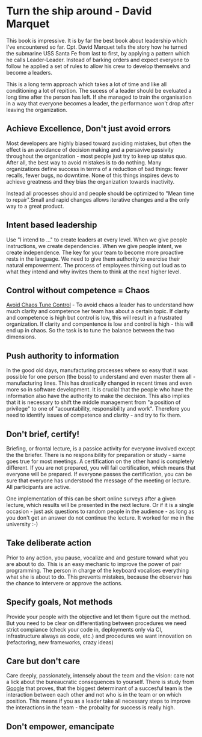 # Turn the ship around - David Marquet

This book is impressive. It is by far the best book about leadership which I've encountered so far. Cpt. David Marquet tells the story how he turned the submarine USS Santa Fe from last to first, by applying a pattern which he calls Leader-Leader. Instead of barking orders and expect everyone to follow he applied a set of rules to allow his crew to develop themselvs and become a leaders.

This is a long term approach which takes a lot of time and like all conditioning a lot of repition.
The sucess of a leader should be eveluated a long time after the person has left. If she managed to train the organisation in a way that everyone becomes a leader, the performance won't drop after leaving the organization.

## Achieve Excellence, Don't just avoid errors
Most developers are highly biased toward avoiding mistakes, but often the effect is an avoidance of decision making and a persavive passivity throughout the organization - most people just try to keep up status quo. After all, the best way to avoid mistakes is to do nothing.
Many organizations define success in terms of a reduction of bad things: fewer recalls, fewer bugs, no downtime. None of this things inspires devs to achieve greatness and they bias the organization towards inactivity.

Instead all processes should and people should be optimized to "Mean time to repair".Small and rapid changes allows iterative changes and a the only way to a great product.

## Intent based leadership
Use "I intend to ..." to create leaders at every level. When we give people instructions, we create dependencies. When we give people intent, we create independence. The key for your team to become more proactive rests in the language. We need to give them authority to exercise their natural empowerment. The process of employees thinking out loud as to what they intend and why invites them to think at the next higher level.
## Control without competence = Chaos
[Avoid Chaos Tune Control](https://www.youtube.com/watch?v=q1bpgjlBH5w&feature=youtu.be) - To avoid chaos a leader has to understand how much clarity and competence her team has about a certain topic. If clarity and competence is high but control is low, this will result in a frustrated organization. If clarity and compentence is low and control is high - this will end up in chaos. So the task is to tune the balance between the two dimensions. 
## Push authority to information
In the good old days, manufacturing processes where so easy that it was possible for one person (the boss) to understand and even master them all - manufacturing lines. This has drastically changed in recent times and even more so in software development. It is crucial that the people who have the information also have the authority to make the decision. This also implies that it is necessary to shift the middle management from "a position of privilege" to one of "acountability, responsibility and work". Therefore you need to identify issues of competence and clarity - and try to fix them.
## Don't brief, certify!
Briefing, or frontal lecture, is a passice activity for everyone involved except the the briefer. There is no responsibility for preparation or study - same goes true for most meetings. A certification on the other hand is completely different. If you are not prepared, you will fail certification, which means that everyone will be prepared. If everyone passes the certification, you can be sure that everyone has understood the message of the meeting or lecture. All participants are active.

One implementation of this can be short online surveys after a given lecture, which results will be presented in the next lecture. Or if it is a single occasion - just ask questions to random people in the audience - as long as you don't get an answer do not continue the lecture. It worked for me in the university :-)
## Take deliberate action
Prior to any action, you pause, vocalize and and gesture toward what you are about to do. This is an easy mechanic to improve the power of pair programming. The person in charge of the keyboard vocalises everything what she is about to do. This prevents mistakes, because the observer has the chance to intervere or approve the actions.
## Specify goals, Not methods
Provide your people with the objective and let them figure out the method. But you need to be clear on differentiating between procedures we need strict compiance (check your code in, deployments only via CI, infrastructure always as code, etc.) and procedures we want innovation on (refactoring, new frameworks, crazy ideas)
## Care but don't care
Care deeply, passionately, intensely about the team and the vision: care not a lick about the bureaucratic consequences to yourself. There is study from [Google](https://rework.withgoogle.com/guides/understanding-team-effectiveness/steps/introduction/) that proves, that the biggest determinant of a succesful team is the interaction between each other and not who is in the team or on which position. This means if you as a leader take all necessary steps to improve the interactions in the team - the probality for success is really high.
## Don't empower, emancipate